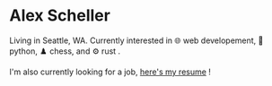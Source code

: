 # Alex Scheller

Living in Seattle, WA. Currently interested in 🌐 web developement, 🐍 python, ♟️ chess, and ⚙️ rust .

I'm also currently looking for a job, [here's my resume](https://alexscheller.github.io)
!
